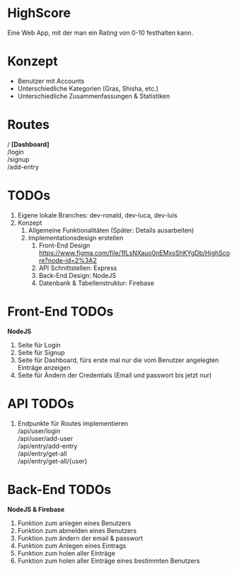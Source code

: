 # HighScore
Eine Web App, mit der man ein Rating von 0-10 festhalten kann.

# Konzept
- Benutzer mit Accounts
- Unterschiedliche Kategorien (Gras, Shisha, etc.)
- Unterschiedliche Zusammenfassungen & Statistiken

# Routes
/ **\[Dashboard\]**  
/login  
/signup  
/add-entry  


# TODOs
1. Eigene lokale Branches: dev-ronald, dev-luca, dev-luis
2. Konzept
   1. Allgemeine Funktionalitäten (Später: Details ausarbeiten)
   2. Implementationsdesign erstellen
      1. Front-End Design https://www.figma.com/file/1fLsNXauo0nEMxsShKYgDb/HighScore?node-id=2%3A2
      2. API Schnittstellen: Express
      3. Back-End Design: NodeJS
      4. Datenbank & Tabellenstruktur: Firebase

# Front-End TODOs
**NodeJS**  
1. Seite für Login
2. Seite für Signup
3. Seite für Dashboard, fürs erste mal nur die vom Benutzer angelegten Einträge anzeigen
4. Seite für Ändern der Credentials (Email und passwort bis jetzt nur)

# API TODOs
1. Endpunkte für Routes implementieren  
/api/user/login  
/api/user/add-user  
/api/entry/add-entry  
/api/entry/get-all  
/api/entry/get-all/{user}  

# Back-End TODOs
**NodeJS & Firebase**  
1. Funktion zum anlegen eines Benutzers
2. Funktion zum abmelden eines Benutzers
3. Funktion zum ändern der email & passwort
4. Funktion zum Anlegen eines Eintrags
5. Funktion zum holen aller Einträge
6. Funktion zum holen aller Einträge eines bestimmten Benutzers
